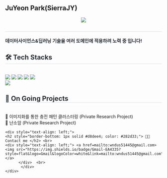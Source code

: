## JuYeon Park(SierraJY)

<div align= "center">
    <img src="https://capsule-render.vercel.app/api?type=waving&color=gradient&height=180&text=SierraJY's%20Projects&animation=&fontColor=ffffff&fontSize=60" />
    </div>
    <div style="text-align: left;"> 
    <h2 style="border-bottom: 1px solid #d8dee4; color: #282d33;">  </h2>  
    <div style="font-weight: 700; font-size: 15px; text-align: left; color: #282d33;"> 데이터사이언스&딥러닝 기술을 여러 도메인에 적용하려 노력 중 입니다! </div> 
    </div>
    <div style="text-align: left;">
    <h2 style="border-bottom: 1px solid #d8dee4; color: #282d33;"> 🛠️ Tech Stacks </h2> <br> 
    <div style="margin: ; text-align: left;" "text-align: left;"> <img src="https://img.shields.io/badge/PyTorch-EE4C2C?style=flat&logo=PyTorch&logoColor=white">
          <img src="https://img.shields.io/badge/Python-3776AB?style=flat&logo=Python&logoColor=white">
          <img src="https://img.shields.io/badge/Notion-000000?style=flat&logo=Notion&logoColor=white">
          <img src="https://img.shields.io/badge/Git-F05032?style=flat&logo=Git&logoColor=white">
          <img src="https://img.shields.io/badge/Github-181717?style=flat&logo=Github&logoColor=white">
          <br/><img src="https://img.shields.io/badge/C-A8B9CC?style=flat&logo=C&logoColor=white">
          </div>
    <h2 style="border-bottom: 1px solid #d8dee4; color: #282d33;"> 📌 On Going Projects </h2> <br> 
    <div style="margin: ; text-align: left;" "text-align: left;">
            🔋 이미지화를 통한 충전 패턴 클러스터링 (Private Research Project)<br>
            🏥 난소암 (Private Research Project)
          </div>
    </div>
    
    <div style="text-align: left;">
    <h2 style="border-bottom: 1px solid #d8dee4; color: #282d33;"> 🧑‍💻 Contact me </h2> <br> 
    <div style="text-align: left;"> <a href=mailto:wndus51445@gmail.com> <img src="https://img.shields.io/badge/Gmail-EA4335?style=flat&logo=Gmail&logoColor=white&link=mailto:wndus51445@gmail.com"> </a>
          </div>  <br> 
           </div> 
    </div>
    
